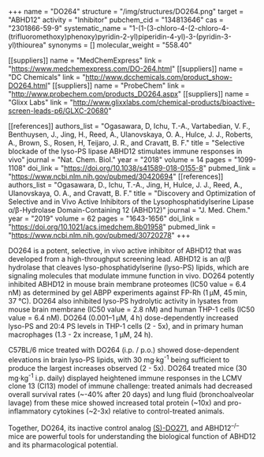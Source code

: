 +++
name = "DO264"
structure = "/img/structures/DO264.png"
target = "ABHD12"
activity = "Inhibitor"
pubchem_cid = "134813646"
cas = "2301866-59-9"
systematic_name = "1-(1-(3-chloro-4-(2-chloro-4-(trifluoromethoxy)phenoxy)pyridin-2-yl)piperidin-4-yl)-3-(pyridin-3-yl)thiourea"
synonyms = []
molecular_weight = "558.40"

[[suppliers]]
name = "MedChemExpress"
link = "https://www.medchemexpress.com/DO-264.html"
[[suppliers]]
name = "DC Chemicals"
link = "http://www.dcchemicals.com/product_show-DO264.html"
[[suppliers]]
name = "ProbeChem"
link = "http://www.probechem.com/products_DO264.aspx"
[[suppliers]]
name = "Glixx Labs"
link = "http://www.glixxlabs.com/chemical-products/bioactive-screen-leads-p6/GLXC-20680"

[[references]]
authors_list = "Ogasawara, D, Ichu, T.-A., Vartabedian, V. F., Benthuysen, J., Jing, H., Reed, A., Ulanovskaya, O. A., Hulce, J. J., Roberts, A., Brown, S., Rosen, H, Teijaro, J. R., and Cravatt, B. F."
title = "Selective blockade of the lyso-​PS lipase ABHD12 stimulates immune responses in vivo"
journal = "Nat. Chem. Biol."
year = "2018"
volume = 14
pages = "1099-1108"
doi_link = "https://doi.org/10.1038/s41589-018-0155-8"
pubmed_link = "https://www.ncbi.nlm.nih.gov/pubmed/30420694"
[[references]]
authors_list = "Ogasawara, D., Ichu, T.-A., Jing, H, Hulce, J. J., Reed, A., Ulanovskaya, O. A., and Cravatt, B. F."
title = "Discovery and Optimization of Selective and in Vivo Active Inhibitors of the Lysophosphatidylserine Lipase α​/β-​Hydrolase Domain-​Containing 12 (ABHD12)"
journal = "J. Med. Chem."
year = "2019"
volume = 62
pages = "1643-1656"
doi_link = "https://doi.org/10.1021/acs.jmedchem.8b01958"
pubmed_link = "https://www.ncbi.nlm.nih.gov/pubmed/30720278"
+++

DO264 is a potent, selective, in vivo active inhibitor of ABHD12 that was developed from a high-throughput screening lead. ABHD12 is an α/β hydrolase that cleaves lyso-phosphatidylserine (lyso-PS) lipids, which are signaling molecules that modulate immune function in vivo. DO264 potently inhibited ABHD12 in mouse brain membrane proteomes (IC50 value = 6.4 nM) as determined by gel ABPP experiments against FP-Rh (1 µM, 45 min, 37 °C). DO264 also inhibited lyso-PS hydrolytic activity in lysates from mouse brain membrane (IC50 value = 2.8 nM) and human THP-1 cells (IC50 value = 6.4 nM). DO264 (0.001–1 µM, 4 h) dose-dependently increased lyso-PS and 20:4 PS levels in THP-1 cells (2 - 5x), and in primary human macrophages (1.3 - 2x increase, 1 µM, 24 h).

C57BL/6 mice treated with DO264 (i.p. / p.o.) showed dose-dependent elevations in brain lyso-PS lipids, with 30 mg·kg<sup>-1</sup> being sufficient to produce the largest increases observed (2 - 5x). DO264 treated mice (30 mg·kg<sup>-1</sup> i.p. daily) displayed heightened immune responses in the LCMV clone 13 (Cl13) model of immune challenge: treated animals had decreased overall survival rates (~-40% after 20 days) and lung fluid (bronchoalveolar lavage) from these mice showed increased total protein (~10x) and pro-inflammatory cytokines (~2-3x) relative to control-treated animals.

Together, DO264, its inactive control analog <a class="js-scroll-trigger" href="#(s)-do271">(S)-DO271</a>, and ABHD12<sup>–/–</sup> mice are powerful tools for understanding the biological function of ABHD12 and its pharmacological potential.